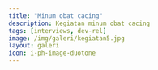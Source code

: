 ```yaml
---
title: "Minum obat cacing"
description: Kegiatan minum obat cacing
tags: [interviews, dev-rel]
image: /img/galeri/kegiatan5.jpg
layout: galeri
icon: i-ph-image-duotone
---
```

